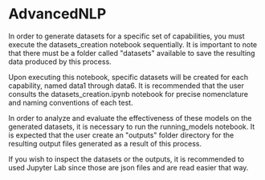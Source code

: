 # AdvancedNLP

In order to generate datasets for a specific set of capabilities, you must execute the datasets_creation notebook sequentially. 
It is important to note that there must be a folder called "datasets" available to save the resulting data produced by this process.

Upon executing this notebook, specific datasets will be created for each capability, named data1 through data6. 
It is recommended that the user consults the datasets_creation.ipynb notebook for precise nomenclature and naming conventions of each test.

In order to analyze and evaluate the effectiveness of these models on the generated datasets, it is necessary to run the running_models notebook. 
It is expected that the user create an "outputs" folder directory for the resulting output files generated as a result of this process.

If you wish to inspect the datasets or the outputs, it is recommended to used Jupyter Lab since those are json files and are read easier that way.
